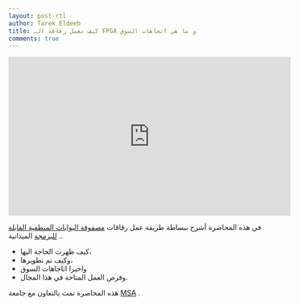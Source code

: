 ```yaml
---
layout: post-rtl
author: Tarek Eldeeb
title: كيف تعمل رقاقة الـ FPGA و ما هي اتجاهات السوق
comments: true
---
```


<iframe width="560" height="315" src="https://www.youtube.com/embed/9-X6fO4FepQ" title="YouTube video player" frameborder="0" allow="accelerometer; autoplay; clipboard-write; encrypted-media; gyroscope; picture-in-picture" allowfullscreen></iframe>

في هذه المحاضرة أشرح ببساطة طريقة عمل رقاقات [مصفوفة البوابات المنطقية القابلة للبرمجة](https://ar.wikipedia.org/wiki/%D9%85%D8%B5%D9%81%D9%88%D9%81%D8%A9_%D8%A7%D9%84%D8%A8%D9%88%D8%A7%D8%A8%D8%A7%D8%AA_%D8%A7%D9%84%D9%85%D9%86%D8%B7%D9%82%D9%8A%D8%A9_%D8%A7%D9%84%D9%82%D8%A7%D8%A8%D9%84%D8%A9_%D9%84%D9%84%D8%A8%D8%B1%D9%85%D8%AC%D8%A9) الميدانية .. 
 * كيف ظهرت الحاجة اليها، 
 * وكيف تم تطويرها، 
 * واخيرا اتاجاهات السوق 
 * وفرص العمل المتاحة في هذا المجال.

هذه المحاضرة تمت بالتعاون مع جامعة [MSA](https://msa.edu.eg/msauniversity/) .